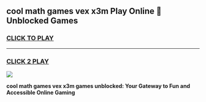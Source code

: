 
## cool math games vex x3m Play Online 👋 Unblocked Games
<h3>
<a href="https://news.freeplayer.one?title=cool_math_games_vex_x3m&ref=17CMG">CLICK TO PLAY</a></h3>
<hr>

<h3>
<a href="https://news.freeplayer.one?title=cool_math_games_vex_x3m&ref=17CMG">CLICK 2 PLAY</a>
  
</h3>

<a href="https://news.freeplayer.one?title=cool_math_games_vex_x3m&ref=17CMG/"><img src="https://clearcache.store/games.png"></a>


**cool math games vex x3m games unblocked: Your Gateway to Fun and Accessible Online Gaming**
